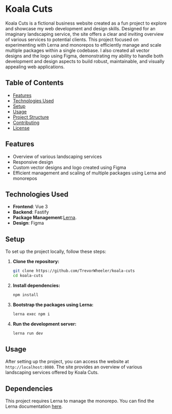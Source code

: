 # Koala Cuts

Koala Cuts is a fictional business website created as a fun project to explore and showcase my web development and design skills. Designed for an imaginary landscaping service, the site offers a clear and inviting overview of various services to potential clients. This project focused on experimenting with Lerna and monorepos to efficiently manage and scale multiple packages within a single codebase. I also created all vector designs and the logo using Figma, demonstrating my ability to handle both development and design aspects to build robust, maintainable, and visually appealing web applications.

## Table of Contents

- [Features](#features)
- [Technologies Used](#technologies-used)
- [Setup](#setup)
- [Usage](#usage)
- [Project Structure](#project-structure)
- [Contributing](#contributing)
- [License](#license)

## Features

- Overview of various landscaping services
- Responsive design
- Custom vector designs and logo created using Figma
- Efficient management and scaling of multiple packages using Lerna and monorepos

## Technologies Used

- **Frontend**: Vue 3
- **Backend**: Fastify
- **Package Management**:[Lerna](https://lerna.js.org/docs/introduction).
- **Design**: Figma

## Setup

To set up the project locally, follow these steps:

1. **Clone the repository:**

   ```bash
   git clone https://github.com/TrevorWheeler/koala-cuts
   cd koala-cuts
   ```

2. **Install dependencies:**

   ```bash
   npm install
   ```

3. **Bootstrap the packages using Lerna:**

   ```bash
   lerna exec npm i
   ```

4. **Run the development server:**
   ```bash
   lerna run dev
   ```

## Usage

After setting up the project, you can access the website at `http://localhost:8080`. The site provides an overview of various landscaping services offered by Koala Cuts.

## Dependencies

This project requires Lerna to manage the monorepo. You can find the Lerna documentation [here](https://lerna.js.org/docs/introduction).
